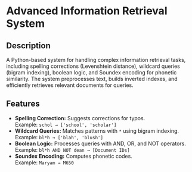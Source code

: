 # Advanced Information Retrieval System  

## Description  
A Python-based system for handling complex information retrieval tasks, including spelling corrections (Levenshtein distance), wildcard queries (bigram indexing), boolean logic, and Soundex encoding for phonetic similarity. The system preprocesses text, builds inverted indexes, and efficiently retrieves relevant documents for queries.  

## Features  
- **Spelling Correction:** Suggests corrections for typos.  
  Example: `schol → ['school', 'scholar']`  
- **Wildcard Queries:** Matches patterns with `*` using bigram indexing.  
  Example: `bl*h → ['blah', 'blush']`  
- **Boolean Logic:** Processes queries with AND, OR, and NOT operators.  
  Example: `bl*h AND NOT dean → [Document IDs]`  
- **Soundex Encoding:** Computes phonetic codes.  
  Example: `Maryam → M650`  

